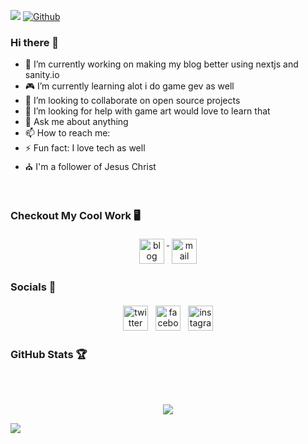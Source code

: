 ![](https://visitor-badge.laobi.icu/badge?page_id=cazterk.cazterk) [![Github](https://img.shields.io/github/followers/cazterk?label=Follow&style=social)](https://github.com/CharalambosIoannou)

### Hi there 👋

- 🔭 I’m currently working on making my blog better using nextjs and sanity.io
- 🎮 I’m currently learning alot i do game gev as well 
- 👯 I’m looking to collaborate on open source projects
- 🤔 I’m looking for help with game art would love to learn that
- 💬 Ask me about anything
- 📫 How to reach me: 
- ⚡ Fun fact: I love tech as well
- ⛪ I'm a follower of Jesus Christ 
<br />

### Checkout My Cool Work 🖥️
<p align="center">
 <a target="_blank" href="http://terklog.com/"  rel="noopener noreferrer"> <img src="https://cdn.jsdelivr.net/npm/simple-icons@v3/icons/blogger.svg" alt="blog" height="40" style="vertical-align:top; margin:4px"> </a>
 <a href="mailto:zcephas2@gmail.com"> <img src="https://cdn.jsdelivr.net/npm/simple-icons@v3/icons/gmail.svg" alt="mail" height="40" style="vertical-align:top; margin:4px"></a>
</p>

### Socials 💬
<p align="center">
 <a href="https://twitter.com/cazterk" target="_blank" rel="noopener noreferrer"> <img src="https://cdn.jsdelivr.net/npm/simple-icons@v3/icons/twitter.svg" alt="twitter" height="40" style="vertical-align:top; margin:4px"></a>
  <a href="https://facebook.com/cazterk" target="_blank" rel="noopener noreferrer"> <img src="https://cdn.jsdelivr.net/npm/simple-icons@v3/icons/facebook.svg" alt="facebook" height="40" style="vertical-align:top; margin:4px"></a>
   <a href="https://web.facebook.com/cazterk" target="_blank" rel="noopener noreferrer"> <img src="https://cdn.jsdelivr.net/npm/simple-icons@v3/icons/instagram.svg" alt="instagram" height="40" style="vertical-align:top; margin:4px"></a>
</p>

### GitHub Stats 🏆
<br />
<p align="center" >
      <br/>
     <img src="https://github-readme-stats.vercel.app/api/top-langs/?username=cazterk&theme=dark&layout=compact">                                                                                                      
</p >
<span>
<img src="https://github-readme-stats.vercel.app/api?username=cazterk&show_icons=true&theme=dark&layout=compact">
</span>


